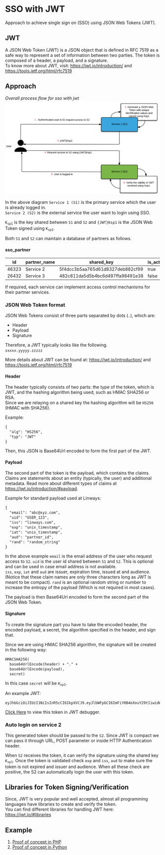 # SSO with JWT
Approach to achieve single sign on (SSO) using JSON Web Tokens (JWT).

## JWT
A JSON Web Token (JWT) is a JSON object that is defined in RFC 7519 as a safe way to represent a set of information between two parties. The token is composed of a header, a payload, and a signature.  
To know more about JWT, visit: https://jwt.io/introduction/ and https://tools.ietf.org/html/rfc7519

## Approach
*Overall process flow for sso with jwt*
![sso approach](assets/sso_using_jwt.png)

In the above diagram `Service 1 (S1)` is the primary service which the user is already logged in.  
`Service 2 (S2)` is the external service the user want to login using SSO.  

<code>K<sub>sp1</sub></code> is the key shared between `S1` and `S2` and `{JWT}Ksp1` is the JSON Web Token signed using <code>K<sub>sp1</sub></code>.

Both `S1` and `S2` can maintain a database of partners  as follows.  

#### sso_partner

|id|partner_name|shared_key|is_active|
|--|-----------|---------|-----------|
|46323| Service 2|5f4dcc3b5aa765d61d8327deb882cf99|true|
|26432|Service 3| 482c811da5d5b4bc6d497ffa98491e38|false|

If required, each service can implement access control mechanisms for their partner services.

### JSON Web Token format  

JSON Web Tokens consist of three parts separated by dots (`.`), which are:
* Header
* Payload
* Signature

Therefore, a JWT typically looks like the following.  
`xxxxx.yyyyy.zzzzz`

More details about JWT can be found at: https://jwt.io/introduction/ and https://tools.ietf.org/html/rfc7519
#### Header
The header typically consists of two parts: the type of the token, which is JWT, and the hashing algorithm being used, such as HMAC SHA256 or RSA.  
Since we are relaying on a shared key the hashing algorithm will be `HS256` (HMAC with SHA256).  

Example:
```
{
  "alg": "HS256",
  "typ": "JWT"
}
```
Then, this JSON is Base64Url encoded to form the first part of the JWT.
#### Payload
The second part of the token is the payload, which contains the claims. Claims are statements about an entity (typically, the user) and additional metadata. Read more about different types of claims at https://jwt.io/introduction/#payload.

Example for standard payload used at Linways:
```
{
  "email": "abc@xyz.com",
  "uid": "USER_123",
  "iss": "linways.com",
  "exp": "unix_timestamp",
  "iat": "unix_timestamp",
  "aud": "partner_id",
  "rand": "random_string"
}
```
In the above example `email` is the email address of the user who request access to `S2`.
`uid` is the user id shared between `S1` and `S2`. This is optional and can be used in case email address is not available.  
`iss`, `exp`, `iat` and `aud` are issuer, expiration time, issued at and audience. (Notice that these claim names are only three characters long as JWT is meant to be compact). `rand` is an optional random string or number to increase the entropy of the payload (Which is not required in most cases).

The payload is then Base64Url encoded to form the second part of the JSON Web Token.


#### Signature  
To create the signature part you have to take the encoded header, the encoded payload, a secret, the algorithm specified in the header, and sign that.

Since we are using HMAC SHA256 algorithm, the signature will be created in the following way:
```
HMACSHA256(
  base64UrlEncode(header) + "." +
  base64UrlEncode(payload),
  secret)
```
In this case `secret` will be <code>K<sub>sp1</sub></code>.

An example JWT:
```
eyJhbGciOiJIUzI1NiIsInR5cCI6IkpXVCJ9.eyJlbWFpbCI6ImFiY0B4eXouY29tIiwidWlkIjoiMjQ1MzIiLCJpc3MiOiJsaW53YXlzLmNvbSIsImV4cCI6IjE0OTk1ODMwMzMiLCJpYXQiOiIxNTk5NTgzMDMzIiwiYXVkIjoicGFydG5lcl9pZCIsInJhbmQiOiJjcyNYc2VGIn0.SlANo59m17AYgEUhRM55YCFggA884Luqa6kJ3iMIqC0.

```

[Click Here](http://bit.ly/2tZbHNY) to view this token in JWT debugger.

### Auto login on service 2  
This generated token should be passed to the `S2`. Since JWT is compact we can pass it through URL, POST parameter or inside HTTP Authentication header.

When `S2` receives the token, it can verify the signature using the shared key <code>K<sub>sp1</sub></code>. Once the token is validated check `exp` and `iss`, `aud` to make sure the token is not expired and issuer and audience. When all these check are positive, the S2 can automatically login the user with this token.

## Libraries for Token Signing/Verification  
Since, JWT is very popular and well accepted, almost all programming languages have libraries to create and verify the token.  
You can find different libraries for handling JWT here: https://jwt.io/#libraries

## Example
1. [Proof of concept in PHP](https://github.com/linways/SSO-with-JWT/tree/master/examples/php)
2. [Proof of concept in Python](https://github.com/linways/SSO-with-JWT/tree/master/examples/python)
